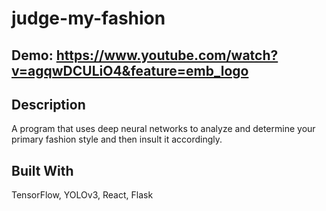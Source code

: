 # judge-my-fashion

## Demo: https://www.youtube.com/watch?v=agqwDCULiO4&feature=emb_logo 
## Description
A program that uses deep neural networks to analyze and determine your primary fashion style and then insult it accordingly.

## Built With
TensorFlow, YOLOv3, React, Flask
